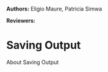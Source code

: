 <!-- @format -->

**Authors:** Eligio Maure, Patricia Simwa

**Reviewers:**

# Saving Output

About Saving Output
